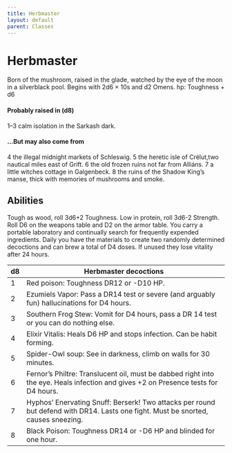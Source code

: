 ```yaml
---
title: Herbmaster
layout: default
parent: Classes
---
```



# Herbmaster
Born of the mushroom, raised in the glade, watched 
by the eye of the moon in a silverblack pool.
Begins with 2d6 × 10s and d2 Omens. hp: Toughness + d6

#### Probably raised in (d8)
1–3 calm isolation in the Sarkash dark.

#### …But may also come from
4 the illegal midnight markets of Schleswig.
5 the heretic isle of Crëlut,two nautical miles east of Grift.
6 the old frozen ruins not far from Alliáns.
7 a little witches cottage in Galgenbeck.
8 the ruins of the Shadow King’s manse, thick with memories of mushrooms and smoke.

## Abilities
Tough as wood, roll 3d6+2 Toughness. 
Low in protein, roll 3d6-2 Strength. 
Roll D6 on the weapons table and D2 on the armor table. 
You carry a portable laboratory and continually search for frequently expended ingredients. 
Daily you have the materials to create two randomly determined decoctions and can brew a total of D4 doses. If unused they lose vitality after 24 hours.

| d8 | Herbmaster decoctions |
|---|---|
| 1 | Red poison: Toughness DR12 or -D10 HP. |
| 2 | Ezumiels Vapor: Pass a DR14 test or severe (and arguably fun) hallucinations for D4 hours. |
| 3 | Southern Frog Stew: Vomit for D4 hours, pass a DR 14 test or you can do nothing else. |
| 4 | Elixir Vitalis: Heals D6 HP and stops infection. Can be habit forming. |
| 5 | Spider-Owl soup: See in darkness, climb on walls for 30 minutes. |
| 6 | Fernor’s Philtre: Translucent oil, must be dabbed right into the eye. Heals infection and gives +2 on Presence tests for D4 hours. |
| 7 | Hyphos’ Enervating Snuff: Berserk! Two attacks per round but defend with DR14. Lasts one fight. Must be snorted, causes sneezing. |
| 8 | Black Poison: Toughness DR14 or -D6 HP and blinded for one hour. |
